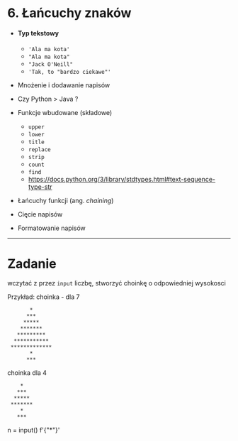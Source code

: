 # 6. Łańcuchy znaków

  - #### Typ tekstowy
    - `'Ala ma kota'`
    - `"Ala ma kota"` 
    - `"Jack O'Neill"`
    - `'Tak, to "bardzo ciekawe"'`
  - Mnożenie i dodawanie napisów
  - Czy Python > Java ?
  - Funkcje wbudowane (składowe)
    - `upper`
    - `lower`
    - `title`
    - `replace`
    - `strip`
    - `count`
    - `find`
    - https://docs.python.org/3/library/stdtypes.html#text-sequence-type-str
  - Łańcuchy funkcji (ang. *chaining*)

  - Cięcie napisów
  - Formatowanie napisów
---

# Zadanie

wczytać z przez `input` liczbę, stworzyć choinkę o odpowiedniej wysokosci

Przykład:
choinka - dla 7

           *
          ***
         *****
        *******
       *********
      ***********
     *************
           *
          ***


choinka dla 4
        
        *
       *** 
      *****
     *******
        *
       ***


n = input()
f'{"*"}'